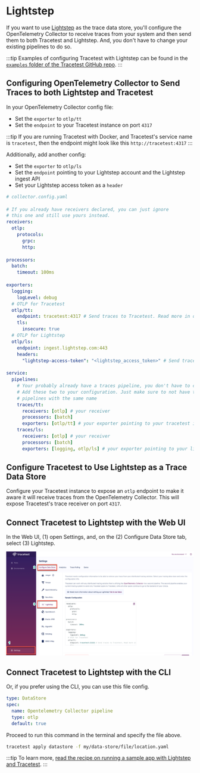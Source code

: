 # Lightstep

If you want to use [Lightstep](https://lightstep.com/) as the trace data store, you'll configure the OpenTelemetry Collector to receive traces from your system and then send them to both Tracetest and Lightstep. And, you don't have to change your existing pipelines to do so.

:::tip
Examples of configuring Tracetest with Lightstep can be found in the [`examples` folder of the Tracetest GitHub repo](https://github.com/kubeshop/tracetest/tree/main/examples).
:::

## Configuring OpenTelemetry Collector to Send Traces to both Lightstep and Tracetest

In your OpenTelemetry Collector config file:

- Set the `exporter` to `otlp/tt`
- Set the `endpoint` to your Tracetest instance on port `4317`

:::tip
If you are running Tracetest with Docker, and Tracetest's service name is `tracetest`, then the endpoint might look like this `http://tracetest:4317`
:::

Additionally, add another config:

- Set the `exporter` to `otlp/ls`
- Set the `endpoint` pointing to your Lightstep account and the Lightstep ingest API
- Set your Lightstep access token as a `header`

```yaml
# collector.config.yaml

# If you already have receivers declared, you can just ignore
# this one and still use yours instead.
receivers:
  otlp:
    protocols:
      grpc:
      http:

processors:
  batch:
    timeout: 100ms

exporters:
  logging:
    logLevel: debug
  # OTLP for Tracetest
  otlp/tt:
    endpoint: tracetest:4317 # Send traces to Tracetest. Read more in docs here:  https://docs.tracetest.io/configuration/connecting-to-data-stores/opentelemetry-collector
    tls:
      insecure: true
  # OTLP for Lightstep
  otlp/ls:
    endpoint: ingest.lightstep.com:443
    headers:
      "lightstep-access-token": "<lightstep_access_token>" # Send traces to Lightstep. Read more in docs here: https://docs.lightstep.com/otel/otel-quick-start

service:
  pipelines:
    # Your probably already have a traces pipeline, you don't have to change it.
    # Add these two to your configuration. Just make sure to not have two
    # pipelines with the same name
    traces/tt:
      receivers: [otlp] # your receiver
      processors: [batch]
      exporters: [otlp/tt] # your exporter pointing to your tracetest instance
    traces/ls:
      receivers: [otlp] # your receiver
      processors: [batch]
      exporters: [logging, otlp/ls] # your exporter pointing to your lighstep account
```

## Configure Tracetest to Use Lightstep as a Trace Data Store

Configure your Tracetest instance to expose an `otlp` endpoint to make it aware it will receive traces from the OpenTelemetry Collector. This will expose Tracetest's trace receiver on port `4317`.

## Connect Tracetest to Lightstep with the Web UI

In the Web UI, (1) open Settings, and, on the (2) Configure Data Store tab, select (3) Lightstep.

![Lightstep](../img/Lightstep-settings.png)

<!---![](https://res.cloudinary.com/djwdcmwdz/image/upload/v1674643396/Blogposts/Docs/screely-1674643391899_w6k22s.png)-->

## Connect Tracetest to Lightstep with the CLI

Or, if you prefer using the CLI, you can use this file config.

```yaml
type: DataStore
spec:
  name: Opentelemetry Collector pipeline
  type: otlp
  default: true
```

Proceed to run this command in the terminal and specify the file above.

```bash
tracetest apply datastore -f my/data-store/file/location.yaml
```

:::tip
To learn more, [read the recipe on running a sample app with Lightstep and Tracetest](../../examples-tutorials/recipes/running-tracetest-with-lightstep.md).
:::

